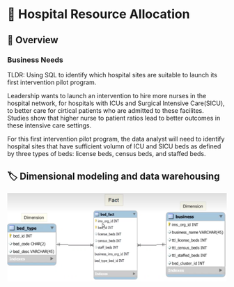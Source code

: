# :hospital: Hospital Resource Allocation 
## :dart: Overview 
### Business Needs 

TLDR: Using SQL to identify which hospital sites are suitable to launch its first intervention pilot program. 

Leadership wants to launch an intervention to hire more nurses in the hospital network, for hospitals with ICUs and Surgical Intensive Care(SICU), to better care for cirtical patients who are admitted to these facilites. Studies show that higher nurse to patient ratios lead to better outcomes in these intensive care settings. 

For this first intervention pilot program, the data analyst will need to identify hospital sites that have sufficient volumn of ICU and SICU beds as defined by three types of beds: license beds, census beds, and staffed beds. 

## :label: Dimensional modeling and data warehousing 

<img width="573" alt="ERD" src= https://raw.githubusercontent.com/hellokatechan/hospital_beds_SQL/main/MARKDOWN/hospital_EDR.png>
